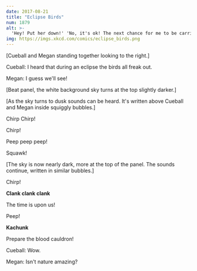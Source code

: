 ```yaml
---
date: 2017-08-21
title: "Eclipse Birds"
num: 1879
alt: >-
  'Hey! Put her down!' 'No, it's ok! The next chance for me to be carried to a blood cauldron isn't until 2024!'
img: https://imgs.xkcd.com/comics/eclipse_birds.png
---
```

[Cueball and Megan standing together looking to the right.]

Cueball: I heard that during an eclipse the birds all freak out.

Megan: I guess we'll see!

[Beat panel, the white background sky turns at the top slightly darker.]

[As the sky turns to dusk sounds can be heard. It's written above Cueball and Megan inside squiggly bubbles.]

Chirp Chirp!

Chirp!

Peep peep peep!

Squawk!

[The sky is now nearly dark, more at the top of the panel. The sounds continue, written in similar bubbles.]

Chirp!

**Clank clank clank**

The time is upon us!

Peep!

**Kachunk**

Prepare the blood cauldron!

Cueball: Wow.

Megan: Isn't nature amazing?